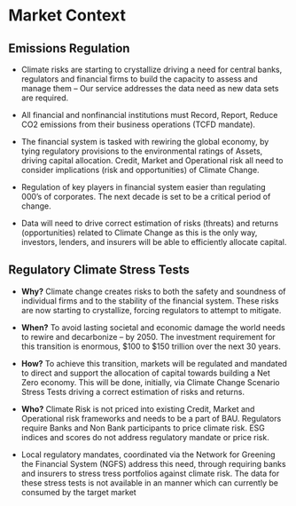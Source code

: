 # Market Context

## Emissions Regulation

- Climate  risks are  starting to crystallize driving a need for central banks, regulators and financial firms to build the capacity to  assess and manage them – Our service addresses the data need  as new data sets are required.

- All financial and nonfinancial institutions must Record, Report, Reduce CO2 emissions from their business operations (TCFD mandate).

- The financial system is tasked with rewiring the global economy, by tying regulatory provisions to the environmental ratings of Assets, driving  capital allocation. Credit, Market and  Operational risk all need to consider implications (risk and opportunities) of Climate Change.

- Regulation of  key players in financial system easier than regulating 000’s of corporates. The next decade is set to be a critical period of change.

- Data will need to drive correct estimation of risks (threats) and returns (opportunities) related to Climate Change as this is the only way, investors, lenders, and insurers will  be able to efficiently allocate capital.             

## Regulatory Climate Stress Tests

- **Why?** Climate change creates risks to both the safety and soundness of individual firms and to the stability of the financial system. These risks are now  starting to crystallize, forcing regulators to attempt to mitigate.

- **When?** To avoid lasting societal and economic damage the world needs to rewire and decarbonize  – by 2050. The investment requirement for this  transition is enormous, $100 to $150 trillion over the next 30 years.

- **How?** To achieve this transition, markets will be regulated and mandated to direct and support the allocation of capital towards building a Net Zero economy. This will be done, initially, via Climate Change Scenario Stress Tests driving a correct estimation of risks and returns. 

- **Who?** Climate Risk is not priced into  existing Credit, Market and Operational risk frameworks and needs to be a part of BAU. Regulators require Banks and Non Bank participants to price climate risk. ESG  indices and scores do not address regulatory mandate or price risk. 

- Local regulatory mandates, coordinated via the Network for Greening the Financial System (NGFS) address this need,  through requiring banks and insurers to stress tress portfolios against climate risk. The data for these stress tests is not available in an manner which can currently be consumed by the target market       